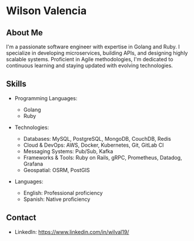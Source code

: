 # Wilson Valencia

## About Me
I'm a passionate software engineer with expertise in Golang and Ruby. I specialize in developing microservices, building APIs, and designing highly scalable systems. Proficient in Agile methodologies, I'm dedicated to continuous learning and staying updated with evolving technologies.

## Skills
- Programming Languages:
  - Golang
  - Ruby

- Technologies:
  - Databases: MySQL, PostgreSQL, MongoDB, CouchDB, Redis
  - Cloud & DevOps: AWS, Docker, Kubernetes, Git, GitLab CI
  - Messaging Systems: Pub/Sub, Kafka
  - Frameworks & Tools: Ruby on Rails, gRPC, Prometheus, Datadog, Grafana
  - Geospatial: OSRM, PostGIS

- Languages:
  - English: Professional proficiency
  - Spanish: Native proficiency

## Contact
- LinkedIn: https://www.linkedin.com/in/wilval19/
